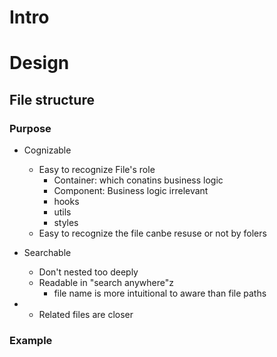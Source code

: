 # Intro

# Design
## File structure
### Purpose
* Cognizable
  * Easy to recognize File's role
    - Container: which conatins business logic
    - Component: Business logic irrelevant
    - hooks
    - utils
    - styles
  * Easy to recognize the file canbe resuse or not by folers

* Searchable
  * Don't nested too deeply
  * Readable in "search anywhere"z
    - file name is more intuitional to aware than file paths
* 
  * Related files are closer

### Example
